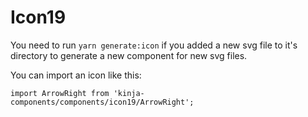# Icon19

You need to run `yarn generate:icon` if you added a new svg file to it's directory to generate a new component for new svg files.

You can import an icon like this:

`import ArrowRight from 'kinja-components/components/icon19/ArrowRight';`

<!-- STORY -->
